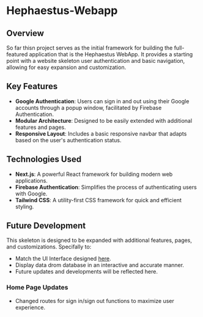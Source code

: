 # Hephaestus-Webapp

## Overview

So far thisn project serves as the initial framework for building the full-featured application that is the Hephaestus WebApp. It provides a starting point with a website skeleton user authentication and basic navigation, allowing for easy expansion and customization.

## Key Features

- **Google Authentication**: Users can sign in and out using their Google accounts through a popup window, facilitated by Firebase Authentication.
- **Modular Architecture**: Designed to be easily extended with additional features and pages.
- **Responsive Layout**: Includes a basic responsive navbar that adapts based on the user's authentication status.

## Technologies Used

- **Next.js**: A powerful React framework for building modern web applications.
- **Firebase Authentication**: Simplifies the process of authenticating users with Google.
- **Tailwind CSS**: A utility-first CSS framework for quick and efficient styling.

## Future Development

This skeleton is designed to be expanded with additional features, pages, and customizations. Specifally to:
- Match the UI Interface designed [here](https://github.com/alejandro-garf/Hephaestus/blob/main/Dashboard/README.md).
- Display data drom database in an interactive and accurate manner.
- Future updates and developments will be reflected here.

### Home Page Updates
- Changed routes for sign in/sign out functions to maximize user experience.
